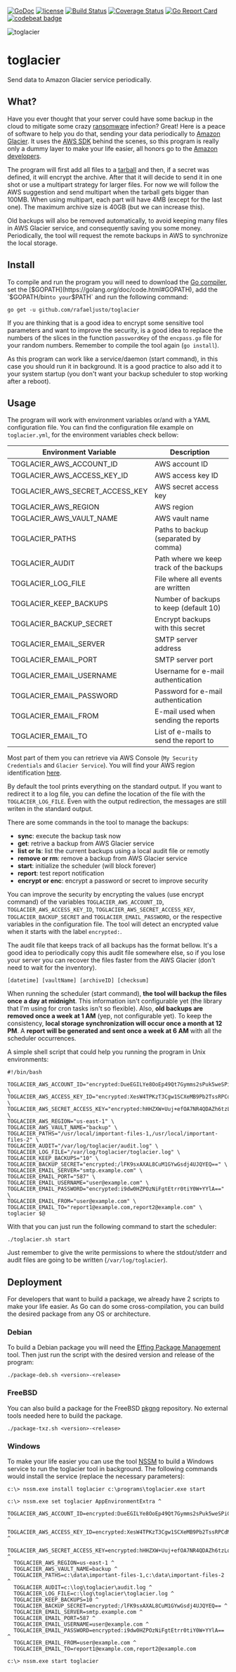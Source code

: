 [![GoDoc](https://godoc.org/github.com/rafaeljusto/toglacier?status.png)](https://godoc.org/github.com/rafaeljusto/toglacier)
[![license](http://img.shields.io/badge/license-MIT-blue.svg)](https://raw.githubusercontent.com/rafaeljusto/toglacier/master/LICENSE)
[![Build Status](https://travis-ci.org/rafaeljusto/toglacier.png?branch=master)](https://travis-ci.org/rafaeljusto/toglacier)
[![Coverage Status](https://coveralls.io/repos/github/rafaeljusto/toglacier/badge.svg?branch=master)](https://coveralls.io/github/rafaeljusto/toglacier?branch=master)
[![Go Report Card](https://goreportcard.com/badge/github.com/rafaeljusto/toglacier)](https://goreportcard.com/report/github.com/rafaeljusto/toglacier)
[![codebeat badge](https://codebeat.co/badges/f772925e-c2b3-4631-9f19-83cca1dc3a4b)](https://codebeat.co/projects/github-com-rafaeljusto-toglacier)

![toglacier](https://raw.githubusercontent.com/rafaeljusto/toglacier/master/toglacier.png)

# toglacier
Send data to Amazon Glacier service periodically.

## What?

Have you ever thought that your server could have some backup in the cloud to
mitigate some crazy [ransomware](https://en.wikipedia.org/wiki/Ransomware)
infection? Great! Here is a peace of software to help you do that, sending your
data periodically to [Amazon Glacier](https://aws.amazon.com/glacier/). It uses
the [AWS SDK](https://aws.amazon.com/sdk-for-go/) behind the scenes, so this
program is really only a dummy layer to make your life easier, all honors go to
the [Amazon developers](https://github.com/orgs/aws/people).

The program will first add all files to a
[tarball](https://en.wikipedia.org/wiki/Tar_(computing)) and then, if a secret
was defined, it will encrypt the archive. After that it will decide to send it
in one shot or use a multipart strategy for larger files. For now we will follow
the AWS suggestion and send multipart when the tarball gets bigger than 100MB.
When using multipart, each part will have 4MB (except for the last one). The
maximum archive size is 40GB (but we can increase this).

Old backups will also be removed automatically, to avoid keeping many files in
AWS Glacier service, and consequently saving you some money. Periodically, the
tool will request the remote backups in AWS to synchronize the local storage.

## Install

To compile and run the program you will need to download the [Go
compiler](https://golang.org/dl/), set the
[$GOPATH](https://golang.org/doc/code.html#GOPATH), add the `$GOPATH/bin` to
your `$PATH` and run the following command:

```
go get -u github.com/rafaeljusto/toglacier
```

If you are thinking that is a good idea to encrypt some sensitive tool
parameters and want to improve the security, is a good idea to replace the
numbers of the slices in the function `passwordKey` of the `encpass.go` file for
your random numbers. Remember to compile the tool again (`go install`).

As this program can work like a service/daemon (start command), in this case you
should run it in background. It is a good practice to also add it to your system
startup (you don't want your backup scheduler to stop working after a reboot).

## Usage

The program will work with environment variables or/and with a YAML
configuration file. You can find the configuration file example on
`toglacier.yml`, for the environment variables check bellow:

| Environment Variable             | Description                             |
| -------------------------------- | --------------------------------------- |
| TOGLACIER_AWS_ACCOUNT_ID         | AWS account ID                          |
| TOGLACIER_AWS_ACCESS_KEY_ID      | AWS access key ID                       |
| TOGLACIER_AWS_SECRET_ACCESS_KEY  | AWS secret access key                   |
| TOGLACIER_AWS_REGION             | AWS region                              |
| TOGLACIER_AWS_VAULT_NAME         | AWS vault name                          |
| TOGLACIER_PATHS                  | Paths to backup (separated by comma)    |
| TOGLACIER_AUDIT                  | Path where we keep track of the backups |
| TOGLACIER_LOG_FILE               | File where all events are written       |
| TOGLACIER_KEEP_BACKUPS           | Number of backups to keep (default 10)  |
| TOGLACIER_BACKUP_SECRET          | Encrypt backups with this secret        |
| TOGLACIER_EMAIL_SERVER           | SMTP server address                     |
| TOGLACIER_EMAIL_PORT             | SMTP server port                        |
| TOGLACIER_EMAIL_USERNAME         | Username for e-mail authentication      |
| TOGLACIER_EMAIL_PASSWORD         | Password for e-mail authentication      |
| TOGLACIER_EMAIL_FROM             | E-mail used when sending the reports    |
| TOGLACIER_EMAIL_TO               | List of e-mails to send the report to   |

Most part of them you can retrieve via AWS Console (`My Security Credentials`
and `Glacier Service`). You will find your AWS region identification
[here](http://docs.aws.amazon.com/general/latest/gr/rande.html#glacier_region).

By default the tool prints everything on the standard output. If you want to
redirect it to a log file, you can define the location of the file with the
`TOGLACIER_LOG_FILE`. Even with the output redirection, the messages are still
writen in the standard output.

There are some commands in the tool to manage the backups:

  * **sync**: execute the backup task now
  * **get**: retrive a backup from AWS Glacier service
  * **list or ls**: list the current backups using a local audit file or remotly
  * **remove or rm**: remove a backup from AWS Glacier service
  * **start**: initialize the scheduler (will block forever)
  * **report**: test report notification
  * **encrypt or enc**: encrypt a password or secret to improve security

You can improve the security by encrypting the values (use encrypt command) of
the variables `TOGLACIER_AWS_ACCOUNT_ID`, `TOGLACIER_AWS_ACCESS_KEY_ID`,
`TOGLACIER_AWS_SECRET_ACCESS_KEY`, `TOGLACIER_BACKUP_SECRET` and
`TOGLACIER_EMAIL_PASSWORD`, or the respective variables in the configuration
file. The tool will detect an encrypted value when it starts with the label
`encrypted:`.

The audit file that keeps track of all backups has the format bellow. It's a
good idea to periodically copy this audit file somewhere else, so if you lose
your server you can recover the files faster from the AWS Glacier (don't need
to wait for the inventory).

    [datetime] [vaultName] [archiveID] [checksum]

When running the scheduler (start command), **the tool will backup the files
once a day at midnight**. This information isn't configurable yet (the library
that I'm using for cron tasks isn't so flexible). Also, **old backups are
removed once a week at 1 AM** (yep, not configurable yet). To keep the
consistency, **local storage synchronization will occur once a month at 12 PM**.
A **report will be generated and sent once a week at 6 AM** with all the
scheduler occurrences.

A simple shell script that could help you running the program in Unix
environments:

```shell
#!/bin/bash

TOGLACIER_AWS_ACCOUNT_ID="encrypted:DueEGILYe8OoEp49Qt7Gymms2sPuk5weSPiG6w==" \
TOGLACIER_AWS_ACCESS_KEY_ID="encrypted:XesW4TPKzT3Cgw1SCXeMB9Pb2TssRPCdM4mrPwlf4zWpzSZQ" \
TOGLACIER_AWS_SECRET_ACCESS_KEY="encrypted:hHHZXW+Uuj+efOA7NR4QDAZh6tzLqoHFaUHkg/Yw1GE/3sJBi+4cn81LhR8OSVhNwv1rI6BR4fA=" \
TOGLACIER_AWS_REGION="us-east-1" \
TOGLACIER_AWS_VAULT_NAME="backup" \
TOGLACIER_PATHS="/usr/local/important-files-1,/usr/local/important-files-2" \
TOGLACIER_AUDIT="/var/log/toglacier/audit.log" \
TOGLACIER_LOG_FILE="/var/log/toglacier/toglacier.log" \
TOGLACIER_KEEP_BACKUPS="10" \
TOGLACIER_BACKUP_SECRET="encrypted:/lFK9sxAXAL8CuM1GYwGsdj4UJQYEQ==" \
TOGLACIER_EMAIL_SERVER="smtp.example.com" \
TOGLACIER_EMAIL_PORT="587" \
TOGLACIER_EMAIL_USERNAME="user@example.com" \
TOGLACIER_EMAIL_PASSWORD="encrypted:i9dw0HZPOzNiFgtEtrr0tiY0W+YYlA==" \
TOGLACIER_EMAIL_FROM="user@example.com" \
TOGLACIER_EMAIL_TO="report1@example.com,report2@example.com" \
toglacier $@
```

With that you can just run the following command to start the scheduler:

```
./toglacier.sh start
```

Just remember to give the write permissions to where the stdout/stderr and audit
files are going to be written (`/var/log/toglacier`).

## Deployment

For developers that want to build a package, we already have 2 scripts to make
your life easier. As Go can do some cross-compilation, you can build the
desired package from any OS or architecture.

### Debian

To build a Debian package you will need the [Effing Package
Management](https://github.com/jordansissel/fpm/wiki) tool. Then just run the
script with the desired version and release of the program:

    ./package-deb.sh <version>-<release>

### FreeBSD

You can also build a package for the FreeBSD
[pkgng](https://wiki.freebsd.org/pkgng) repository. No external tools needed
here to build the package.

    ./package-txz.sh <version>-<release>

### Windows

To make your life easier you can use the tool [NSSM](http://nssm.cc) to build a
Windows service to run the toglacier tool in background. The following commands
would install the service (replace the necessary parameters):

```
c:\> nssm.exe install toglacier c:\programs\toglacier.exe start

c:\> nssm.exe set toglacier AppEnvironmentExtra ^
  TOGLACIER_AWS_ACCOUNT_ID=encrypted:DueEGILYe8OoEp49Qt7Gymms2sPuk5weSPiG6w== ^
  TOGLACIER_AWS_ACCESS_KEY_ID=encrypted:XesW4TPKzT3Cgw1SCXeMB9Pb2TssRPCdM4mrPwlf4zWpzSZQ ^
  TOGLACIER_AWS_SECRET_ACCESS_KEY=encrypted:hHHZXW+Uuj+efOA7NR4QDAZh6tzLqoHFaUHkg/Yw1GE/3sJBi+4cn81LhR8OSVhNwv1rI6BR4fA= ^
  TOGLACIER_AWS_REGION=us-east-1 ^
  TOGLACIER_AWS_VAULT_NAME=backup ^
  TOGLACIER_PATHS=c:\data\important-files-1,c:\data\important-files-2 ^
  TOGLACIER_AUDIT=c:\log\toglacier\audit.log ^
  TOGLACIER_LOG_FILE=c:\log\toglacier\toglacier.log ^
  TOGLACIER_KEEP_BACKUPS=10 ^
  TOGLACIER_BACKUP_SECRET=encrypted:/lFK9sxAXAL8CuM1GYwGsdj4UJQYEQ== ^
  TOGLACIER_EMAIL_SERVER=smtp.example.com ^
  TOGLACIER_EMAIL_PORT=587 ^
  TOGLACIER_EMAIL_USERNAME=user@example.com ^
  TOGLACIER_EMAIL_PASSWORD=encrypted:i9dw0HZPOzNiFgtEtrr0tiY0W+YYlA== ^
  TOGLACIER_EMAIL_FROM=user@example.com ^
  TOGLACIER_EMAIL_TO=report1@example.com,report2@example.com

c:\> nssm.exe start toglacier
```